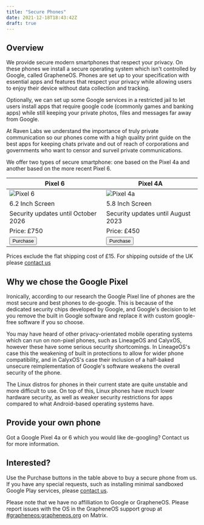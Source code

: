 ```yaml
---
title: "Secure Phones"
date: 2021-12-18T18:43:42Z
draft: true
---
```


## Overview

We provide secure modern smartphones that respect your privacy. On these phones we install a secure operating system which isn't controlled by Google, called GrapheneOS. Phones are set up to your specification with essential apps and features that respect your privacy while allowing users to enjoy their device without data collection and tracking.

Optionally, we can set up some Google services in a restricted jail to let users install apps that require google code (commonly games and banking apps) while still keeping your private photos, files and messages far away from Google.

At Raven Labs we understand the importance of truly private communication so our phones come with a high quality print guide on the best apps for keeping chats private and out of reach of corporations and governments who want to censor and surveil private communications.

We offer two types of secure smartphone: one based on the Pixel 4a and another based on the more recent Pixel 6.

|Pixel 6| Pixel 4A|
|--------------------------------------------|---------------------------------------------|
| ![Pixel 6](/images/p6.png)| ![Pixel 4a](/images/p4a.png)|
| 6.2 Inch Screen|5.8 Inch Screen|
| Security updates until October 2026 | Security updates until August 2023 |
| Price: £750 | Price: £450 |
| <button onclick="window.location.href='https://buy.stripe.com/aEU5lLaZyaFz8yQ3cf';">Purchase</button>| <button onclick="window.location.href='https://buy.stripe.com/28ocOd3x62937uM9AC';">Purchase</button>|

Prices exclude the flat shipping cost of £15. For shipping outside of the UK please [contact us](/contact)

## Why we chose the Google Pixel
Ironically, according to our research the Google Pixel line of phones are the most secure and best phones to de-google. This is because of the dedicated security chips developed by Google, and Google's decision to let you remove the built in Google software and replace it with custom google-free software if you so choose.

You may have heard of other privacy-orientated mobile operating systems which can run on non-pixel phones, such as LineageOS and CalyxOS, however these have some serious security shortcomings. In LineageOS's case this the weakening of built in protections to allow for wider phone compatibility, and in CalyxOS's case their inclusion of a half-baked unsecure reimplementation of Google's software weakens the overall security of the phone.

The Linux distros for phones in their current state are quite unstable and more difficult to use. On top of this, Linux phones have much lower hardware security, as well as weaker security restrictions for apps compared to what Android-based operating systems have.

## Provide your own phone
Got a Google Pixel 4a or 6 which you would like de-googling? Contact us for more information.

## Interested?

Use the Purchase buttons in the table above to buy a secure phone from us. If you have any special requests, such as installing minimal sandboxed Google Play services, please [contact us](/contact).

Please note that we have no affilliation to Google or GrapheneOS. Please report issues with the OS in the GrapheneOS support group at [#grapheneos:grapheneos.org](https://matrix.to/#/#grapheneos:grapheneos.org) on Matrix.
